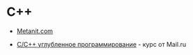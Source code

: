 # C++

- [Metanit.com](https://metanit.com/cpp/)

- [С/С++ углубленное программирование](https://www.youtube.com/playlist?list=PLrCZzMib1e9raTDJ5IyuSHe9AmOUHAAsr) - курс от Mail.ru
